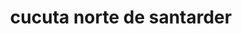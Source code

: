 ---
title: cucuta norte de santarder
url: /cucuta-norte-de-santarder/
latitude: 7.92
longitude: -72.492
---
